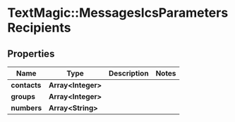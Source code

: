 # TextMagic::MessagesIcsParametersRecipients

## Properties
Name | Type | Description | Notes
------------ | ------------- | ------------- | -------------
**contacts** | **Array&lt;Integer&gt;** |  | 
**groups** | **Array&lt;Integer&gt;** |  | 
**numbers** | **Array&lt;String&gt;** |  | 


